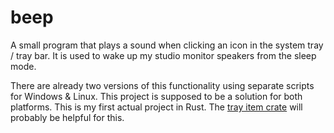 # beep
A small program that plays a sound when clicking an icon in the system tray / tray bar. It is used to wake up my studio monitor speakers from the sleep mode.

There are already two versions of this functionality using separate scripts for Windows & Linux. This project is supposed to be a solution for both platforms. This is my first actual project in Rust. The [tray item crate](https://crates.io/crates/tray-item) will probably be helpful for this.
